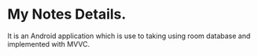 # My Notes Details.
It is an Android  application which is use to taking using room database and implemented with MVVC.
